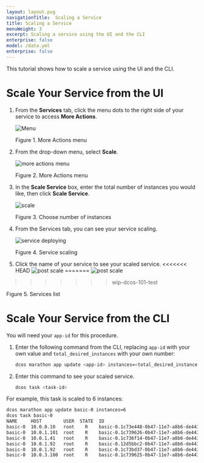 ```yaml
---
layout: layout.pug
navigationTitle:  Scaling a Service
title: Scaling a Service
menuWeight: 3
excerpt: Scaling a service using the UI and the CLI
enterprise: false
model: /data.yml
enterprise: false
---
```


This tutorial shows how to scale a service using the UI and the CLI.

# Scale Your Service from the UI

1. From the **Services** tab, click the menu dots to the right side of your service to access **More Actions**. 

    ![Menu](/1.13/img/GUI-Services-More-Actions_Callout.png)
   
    Figure 1. More Actions menu

1. From the drop-down menu, select **Scale**.

   ![more actions menu](/1.13/img/GUI-Services-More-Actions-Menu.png)

   Figure 2. More Actions menu

1. In the **Scale Service** box, enter the total number of instances you would like, then click **Scale Service**.

   ![scale](/1.13/img/GUI-Services-Scale-Service-Instances.png)

   Figure 3. Choose number of instances

1. From the Services tab, you can see your service scaling.

    ![service deploying](/1.13/img/GUI-Services-Scale-Confirmation.png)
    
    Figure 4. Service scaling

1. Click the name of your service to see your scaled service.
<<<<<<< HEAD
   ![post scale](/1.13/img/GUI-Services-Scaled-Service.png)
=======
   ![post scale](/1.13/img/post-scale-services.png)
>>>>>>> wip-dcos-101-test

   Figure 5. Services list 

# Scale Your Service from the CLI

You will need your `app-id` for this procedure.  

1.  Enter the following command from the CLI, replacing `app-id` with your own value and  `total_desired_instances` with your own number:

    ```bash
    dcos marathon app update <app-id> instances=<total_desired_instances>
    ```

1.  Enter this command to see your scaled service.

    ```bash
    dcos task <task-id>
    ```


For example, this task is scaled to 6 instances:

```bash
dcos marathon app update basic-0 instances=6
dcos task basic-0
NAME     HOST        USER  STATE  ID                                            
basic-0  10.0.0.10   root    R    basic-0.1c73e448-0b47-11e7-a8b6-de4438bbb8f0  
basic-0  10.0.1.101  root    R    basic-0.1c739626-0b47-11e7-a8b6-de4438bbb8f0  
basic-0  10.0.1.41   root    R    basic-0.1c736f14-0b47-11e7-a8b6-de4438bbb8f0  
basic-0  10.0.1.92   root    R    basic-0.12d5bbc2-0b47-11e7-a8b6-de4438bbb8f0  
basic-0  10.0.1.92   root    R    basic-0.1c73bd37-0b47-11e7-a8b6-de4438bbb8f0  
basic-0  10.0.3.180  root    R    basic-0.1c739625-0b47-11e7-a8b6-de4438bbb8f0
```
